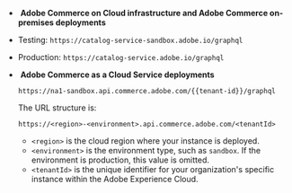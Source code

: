 - &#8203;<Edition name="paas" /> **Adobe Commerce on Cloud infrastructure and Adobe Commerce on-premises deployments**

- Testing: `https://catalog-service-sandbox.adobe.io/graphql`
- Production: `https://catalog-service.adobe.io/graphql`

- &#8203;<Edition name="saas" /> **Adobe Commerce as a Cloud Service deployments**

  ```text
  https://na1-sandbox.api.commerce.adobe.com/{{tenant-id}}/graphql
  ```

  The URL structure is:

  `https://<region>-<environment>.api.commerce.adobe.com/<tenantId>`

   - `<region>` is the cloud region where your instance is deployed.
   - `<environment>` is the environment type, such as `sandbox`. If the environment is production, this value is omitted.
   - `<tenantId>` is the unique identifier for your organization's specific instance within the Adobe Experience Cloud.
